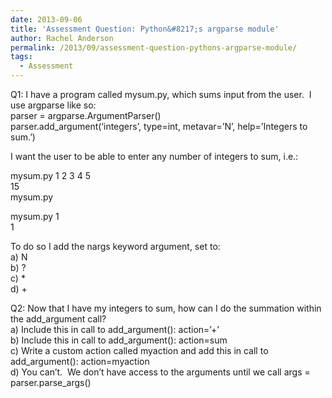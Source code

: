 ```yaml
---
date: 2013-09-06
title: 'Assessment Question: Python&#8217;s argparse module'
author: Rachel Anderson
permalink: /2013/09/assessment-question-pythons-argparse-module/
tags:
  - Assessment
---
```

Q1: I have a program called mysum.py, which sums input from the user.  I use argparse like so:  
parser = argparse.ArgumentParser()  
parser.add_argument(&#8216;integers&#8217;, type=int, metavar=&#8217;N&#8217;, help=&#8217;Integers to sum.&#8217;)

I want the user to be able to enter any number of integers to sum, i.e.:

mysum.py 1 2 3 4 5  
15  
mysum.py  
  
mysum.py 1  
1

To do so I add the nargs keyword argument, set to:  
a) N  
b) ?  
c) *  
d) +

Q2: Now that I have my integers to sum, how can I do the summation within the add_argument call?  
a) Include this in call to add_argument(): action=&#8217;+&#8217;  
b) Include this in call to add_argument(): action=sum  
c) Write a custom action called myaction and add this in call to add_argument(): action=myaction  
d) You can&#8217;t.  We don&#8217;t have access to the arguments until we call args = parser.parse_args()
